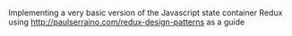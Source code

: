 Implementing a very basic version of the Javascript state container Redux using http://paulserraino.com/redux-design-patterns as a guide